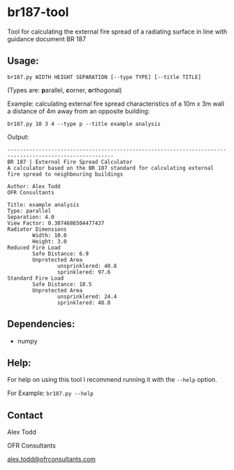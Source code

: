 # br187-tool
Tool for calculating the external fire spread of a radiating surface in line with guidance document BR 187

## Usage:
`br187.py WIDTH HEIGHT SEPARATION [--type TYPE] [--title TITLE]`

(Types are: **p**arallel, **c**orner, **o**rthogonal)

Example: calculating external fire spread characteristics of a 10m x 3m wall a distance of 4m away from an opposite building:

`br187.py 10 3 4 --type p --title example analysis`

Output:
```
--------------------------------------------------------------------------------------------------------
BR 187 | External Fire Spread Calculator
A calculator based on the BR 187 standard for calculating external fire spread to neighbouring buildings

Author: Alex Todd
OFR Consultants

Title: example analysis
Type: parallel
Separation: 4.0
View Factor: 0.3074686504477437
Radiator Dimensions
        Width: 10.0
        Height: 3.0
Reduced Fire Load
        Safe Distance: 6.9
        Unprotected Area
                unsprinklered: 48.8
                sprinklered: 97.6
Standard Fire Load
        Safe Distance: 10.5
        Unprotected Area
                unsprinklered: 24.4
                sprinklered: 48.8

```

## Dependencies:
- numpy

## Help:
For help on using this tool I recommend running it with the `--help` option.

For Example: `br187.py --help`

## Contact
Alex Todd

OFR Consultants

alex.todd@ofrconsultants.com

